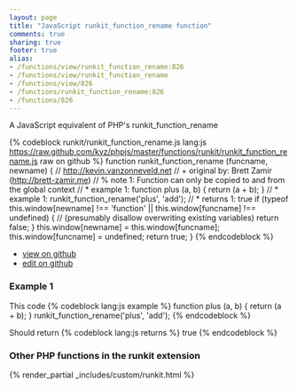 ```yaml
---
layout: page
title: "JavaScript runkit_function_rename function"
comments: true
sharing: true
footer: true
alias:
- /functions/view/runkit_function_rename:826
- /functions/view/runkit_function_rename
- /functions/view/826
- /functions/runkit_function_rename:826
- /functions/826
---
```

<!-- Generated by Rakefile:build -->
A JavaScript equivalent of PHP's runkit_function_rename

{% codeblock runkit/runkit_function_rename.js lang:js https://raw.github.com/kvz/phpjs/master/functions/runkit/runkit_function_rename.js raw on github %}
function runkit_function_rename (funcname, newname) {
  // http://kevin.vanzonneveld.net
  // +   original by: Brett Zamir (http://brett-zamir.me)
  // %          note 1: Function can only be copied to and from the global context
  // *     example 1: function plus (a, b) { return (a + b); }
  // *     example 1: runkit_function_rename('plus', 'add');
  // *     returns 1: true
  if (typeof this.window[newname] !== 'function' || this.window[funcname] !== undefined) { //  (presumably disallow overwriting existing variables)
    return false;
  }
  this.window[newname] = this.window[funcname];
  this.window[funcname] = undefined;
  return true;
}
{% endcodeblock %}

 - [view on github](https://github.com/kvz/phpjs/blob/master/functions/runkit/runkit_function_rename.js)
 - [edit on github](https://github.com/kvz/phpjs/edit/master/functions/runkit/runkit_function_rename.js)

### Example 1
This code
{% codeblock lang:js example %}
function plus (a, b) { return (a + b); }
runkit_function_rename('plus', 'add');
{% endcodeblock %}

Should return
{% codeblock lang:js returns %}
true
{% endcodeblock %}


### Other PHP functions in the runkit extension
{% render_partial _includes/custom/runkit.html %}
